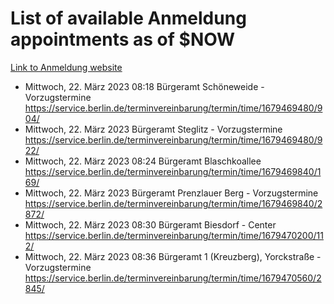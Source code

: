 # List of available Anmeldung appointments as of $NOW
[Link to Anmeldung website](https://service.berlin.de/terminvereinbarung/termin/tag.php?termin=1&anliegen[]=120686&dienstleisterlist=122210,122217,327316,122219,327312,122227,327314,122231,327346,122243,327348,122254,122252,329742,122260,329745,122262,329748,122271,327278,122273,327274,122277,327276,330436,122280,327294,122282,327290,122284,327292,122291,327270,122285,327266,122286,327264,122296,327268,150230,329760,122297,327286,122294,327284,122312,329763,122314,329775,122304,327330,122311,327334,122309,327332,317869,122281,327352,122279,329772,122283,122276,327324,122274,327326,122267,329766,122246,327318,122251,327320,122257,327322,122208,327298,122226,327300&herkunft=http%3A%2F%2Fservice.berlin.de%2Fdienstleistung%2F120686%2F)
- Mittwoch, 22. März 2023 08:18 Bürgeramt Schöneweide - Vorzugstermine https://service.berlin.de/terminvereinbarung/termin/time/1679469480/904/
- Mittwoch, 22. März 2023  Bürgeramt Steglitz - Vorzugstermine https://service.berlin.de/terminvereinbarung/termin/time/1679469480/922/
- Mittwoch, 22. März 2023 08:24 Bürgeramt Blaschkoallee https://service.berlin.de/terminvereinbarung/termin/time/1679469840/169/
- Mittwoch, 22. März 2023  Bürgeramt Prenzlauer Berg - Vorzugstermine https://service.berlin.de/terminvereinbarung/termin/time/1679469840/2872/
- Mittwoch, 22. März 2023 08:30 Bürgeramt Biesdorf - Center https://service.berlin.de/terminvereinbarung/termin/time/1679470200/112/
- Mittwoch, 22. März 2023 08:36 Bürgeramt 1 (Kreuzberg), Yorckstraße - Vorzugstermine https://service.berlin.de/terminvereinbarung/termin/time/1679470560/2845/

